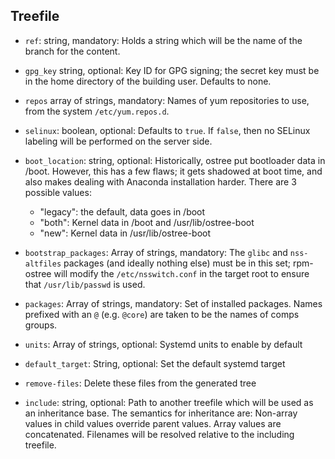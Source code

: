Treefile
--------

 * `ref`: string, mandatory: Holds a string which will be the name of
   the branch for the content.

 * `gpg_key` string, optional: Key ID for GPG signing; the secret key
   must be in the home directory of the building user.  Defaults to
   none.

 * `repos` array of strings, mandatory: Names of yum repositories to
   use, from the system `/etc/yum.repos.d`.

 * `selinux`: boolean, optional: Defaults to `true`.  If `false`, then
   no SELinux labeling will be performed on the server side.

 * `boot_location`: string, optional: Historically, ostree put bootloader data
    in /boot.  However, this has a few flaws; it gets shadowed at boot time,
    and also makes dealing with Anaconda installation harder.  There are 3
    possible values:
    * "legacy": the default, data goes in /boot
    * "both": Kernel data in /boot and /usr/lib/ostree-boot
    * "new": Kernel data in /usr/lib/ostree-boot

 * `bootstrap_packages`: Array of strings, mandatory: The `glibc` and
   `nss-altfiles` packages (and ideally nothing else) must be in this
   set; rpm-ostree will modify the `/etc/nsswitch.conf` in the target
   root to ensure that `/usr/lib/passwd` is used.

 * `packages`: Array of strings, mandatory: Set of installed packages.
   Names prefixed with an `@` (e.g. `@core`) are taken to be the names
   of comps groups.

 * `units`: Array of strings, optional: Systemd units to enable by default

 * `default_target`: String, optional: Set the default systemd target

 * `remove-files`: Delete these files from the generated tree

 * `include`: string, optional: Path to another treefile which will be
   used as an inheritance base.  The semantics for inheritance are:
   Non-array values in child values override parent values.  Array
   values are concatenated.  Filenames will be resolved relative to
   the including treefile.
